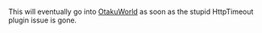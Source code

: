 This will eventually go into [OtakuWorld](https://github.com/jakepurple13/OtakuWorld) as soon as the stupid HttpTimeout plugin issue is gone.
